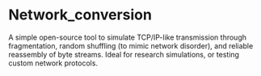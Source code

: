 # Network_conversion
A simple open-source tool to simulate TCP/IP-like transmission through fragmentation, random shuffling (to mimic network disorder), and reliable reassembly of byte streams. Ideal for research simulations, or testing custom network protocols.
